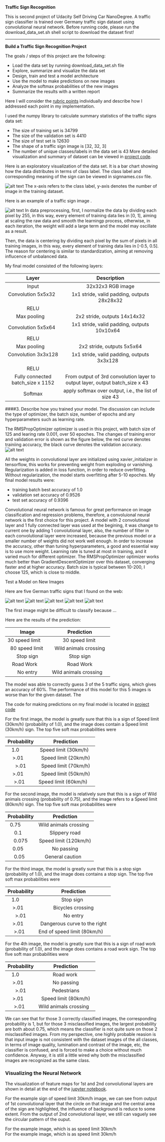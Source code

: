 **Traffic Sign Recognition** 

This is second project of Udacity Self Driving Car NanoDegree. A traffic sign classifier is trained over Germany traffic sign dataset using convolutional neural network.
Before running code, please run the download_data_set.sh shell script to download the dataset first!

---
[//]: # (Image References)

[image1]: ./30.jpg "30 speed limit"
[image2]: ./80.png "80 speed limit"
[image3]: ./no_entry.png "No entry"
[image4]: ./stop.jpg "Stop sign"
[image5]: ./road_work.jpg 
[image6]: ./Images_for_Readme/bar_chart.png "Bar chart for dataset visualization"
[image7]: ./Images_for_Readme/curve.png "Error curve"
[image8]: ./Images_for_Readme/example_image.jpg "Example training image"
**Build a Traffic Sign Recognition Project**

The goals / steps of this project are the following:
* Load the data set by running download_data_set.sh file
* Explore, summarize and visualize the data set
* Design, train and test a model architecture
* Use the model to make predictions on new images
* Analyze the softmax probabilities of the new images
* Summarize the results with a written report

Here I will consider the [rubric points](https://review.udacity.com/#!/rubrics/481/view) individually and describe how I addressed each point in my implementation.  


I used the numpy library to calculate summary statistics of the traffic signs data set:

* The size of training set is 34799
* The size of the validation set is 4410
* The size of test set is 12630
* The shape of a traffic sign image is [32, 32, 3]
* The number of unique classes/labels in the data set is 43
More detailed visualization and summary of dataset can be viewed in [project code](https://github.com/fangyan93/Self_Driving_Car_Traffic_Sign_Classifier/blob/master/Traffic_Sign_Classifier_1.ipynb).

Here is an exploratory visualization of the data set. It is a bar chart showing how the data distributes in terms of class label. The class label and corresponding meaning of the sign can be viewed in signnames.csv file.

![alt text][image6]
The x-axis refers to the class label, y-axis denotes the number of image in the training dataset.

Here is an example of a traffic sign image .

![alt text][image8]
In data preprocessing,
first, I normalize the data by dividing each pixel by 255, in this way, every element of training data lies in [0, 1], aiming at scaling the raw data and smooth the learningp process, otherwise, in each iteration, the weight will add a large term and the model may oscillate as a result.

Then, the data is centering by dividing each pixel by the sum of pixels in all training images, in this way, every element of training data lies in [-0.5, 0.5]. The reason for centering is similar to standardization, aiming at removing influcence of unbalanced data.

My final model consisted of the following layers:

| Layer         		|     Description	        					| 
|:---------------------:|:---------------------------------------------:| 
| Input         		| 32x32x3 RGB image   							| 
| Convolution 5x5x32     	| 1x1 stride, valid padding, outputs 28x28x32 	|
| RELU					|												|
| Max pooling	      	| 2x2 stride,  outputs 14x14x32 				|
| Convolution 5x5x64	    | 1x1 stride, valid padding, outputs 10x10x64      									|
| RELU					|												|
| Max pooling	      	| 2x2 stride,  outputs 5x5x64 				|
| Convolution 3x3x128	    | 1x1 stride, valid padding, outputs 3x3x128      									|
| RELU					|												|
| Fully connected batch_size x 1152 | From output of 3rd convolution layer to output layer, output batch_size x 43      |
| Softmax		 	|apply softmax over output, i.e., the list of size 43 									|

 


####3. Describe how you trained your model. The discussion can include the type of optimizer, the batch size, number of epochs and any hyperparameters such as learning rate.

The RMSPropOptimizer optimizer is used in this project, with batch size of 125 and learing rate 0.001, over 50 epoches. 
The changes of training error and validation error is shown as the figure below, the red curve denotes trainiing accuracy, the black curve denotes the validation accuracy.
![alt text][image7]

All the weights in convolutional layer are initialized using xavier_initializer in tensorflow, this works for preventing weight from exploding or vanishing.
Regularization is added in loss function, in order to reduce overfitting. Without regularization, the model starts overfitting after 5-10 epoches.
My final model results were:
* training batch best accuracy of 1.0
* validation set accuracy of  0.9526
* test set accuracy of 0.9396

Convolutional neural network is famous for great performance on image classification and regression problems, therefore, a convoluional neural network is the first choice for this project.
A model with 2 convolutional layer and 1 fully connected layer was used at the begining, it was change to current one by adding 1 convolutional layer, also, the number of filter in each convolutional layer were increased, because the previous model or a smaller number of weights did not work well enough. In order to increase the accuracy, other than tuning hyperparameters, a good and essential way is to use more weight.
Learning rate is tuned at most in training, and it varied much for different optimizer. The RMSPropOptimizer optimizer works much better than GradientDescentOptimizer over this dataset, converging faster and at higher accuracy. Batch size is typical between 10-200, I choose 125, which is close to middle.

Test a Model on New Images

Here are five German traffic signs that I found on the web:


![alt text][image1] ![alt text][image2] ![alt text][image3] 
![alt text][image4] ![alt text][image5]

The first image might be difficult to classify because ...

Here are the results of the prediction:

| Image			        |     Prediction	        					| 
|:---------------------:|:---------------------------------------------:| 
| 30 speed limit      		| 30 speed limit  									| 
| 80 speed limit  			| Wild animals crossing										|
| Stop sign				| Stop sign											|
| Road Work       		| Road Work  				 				|
| No entry			| Wild animals crossing       							|


The model was able to correctly guess 3 of the 5 traffic signs, which gives an accuracy of 60%. The performance of this model for this 5 images is worse than for the given dataset. The 

The code for making predictions on my final model is located in [project code](https://github.com/fangyan93/Self_Driving_Car_Traffic_Sign_Classifier/blob/master/Traffic_Sign_Classifier_1.ipynb)

For the first image, the model is greatly sure that this is a sign of Speed limit (30km/h) (probability of 1.0), and the image does contain a Speed limit (30km/h) sign. The top five soft max probabilities were

| Probability         	|     Prediction	        					| 
|:---------------------:|:---------------------------------------------:| 
| 1.0         			| Speed limit (30km/h)   									| 
| >.01     				| Speed limit (20km/h) 										|
| >.01					| Speed limit (70km/h)										|
| >.01	      			| Speed limit (50km/h)					 				|
| >.01				    | Speed limit (60km/h)      							|



For the second image, the model is relatively sure that this is a sign of Wild animals crossing		(probability of 0.75), and the image refers to a Speed limit (80km/h) sign. The top five soft max probabilities were

| Probability         	|     Prediction	        					| 
|:---------------------:|:---------------------------------------------:| 
| 0.75         			| Wild animals crossing   									| 
| 0.1     				| Slippery road										|
| 0.075					| Speed limit (120km/h)										|
| 0.05	      			| No passing					 				|
| 0.05				    | General caution     							|


For the third image, the model is greatly sure that this is a stop sign		(probability of 1.0), and the image does contains a stop sign. The top five soft max probabilities were

| Probability         	|     Prediction	        					| 
|:---------------------:|:---------------------------------------------:| 
| 1.0         			| Stop sign   									| 
| >.01     				| Bicycles crossing									|
| >.01					| No entry										|
| >.01	      			| Dangerous curve to the right					 				|
| >.01				    | End of speed limit (80km/h)      							|

For the 4th image, the model is greatly sure that this is a sign of road work		(probability of 1.0), and the image does contains a road work sign. The top five soft max probabilities were

| Probability         	|     Prediction	        					| 
|:---------------------:|:---------------------------------------------:| 
| 1.0         			| Road work  									| 
| >.01     				| No passing								|
| >.01					| Pedestrians									|
| >.01	      			| Speed limit (80km/h)					 				|
| >.01				    | Wild animals crossing     							|

We can see that for those 3 correctly classified images, the corresponding probability is 1, but for those 3 misclassified images, the largest probability are both about 0.75, which means the classifier is not quite sure on those 2 misclassified images. From my perspective, one highly probable reasion is that input image is not consistent with the dataset images of the all classes, in terms of image quality, lumination and contrast of the image, etc, the classifier is confused, and is forced to make a choice without much confidence. Anyway, it is still a little wired why both the misclassified images are recognized as the same class.

### Visualizing the Neural Network 
The visualization of feature maps for 1st and 2nd convolutional layers are shown in detail at the end of the [jupyter notebook](https://github.com/fangyan93/Self_Driving_Car_Traffic_Sign_Classifier/blob/master/Traffic_Sign_Classifier_1.ipynb).

For the example sign of speed limit 30km/h image, we can see from output of 1st convolutional layer that the circle on that image and the central area of the sign are highlighted, the influence of background is reduce to some extent. From the output of 2nd convolutional layer, we still can vaguely see the circular pattern of the ouput. 

For the example image, which is as speed limit 30km/h  
For the example image, which is as speed limit 30km/h 
